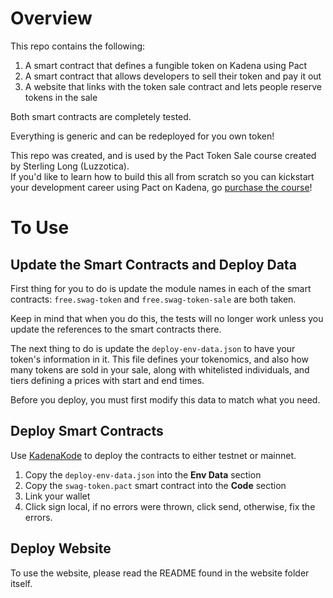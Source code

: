 # Overview

This repo contains the following:

1. A smart contract that defines a fungible token on Kadena using Pact
2. A smart contract that allows developers to sell their token and pay it out
3. A website that links with the token sale contract and lets people reserve tokens in the sale

Both smart contracts are completely tested.

Everything is generic and can be redeployed for you own token!  

This repo was created, and is used by the Pact Token Sale course created by Sterling Long (Luzzotica).  
If you'd like to learn how to build this all from scratch so you can kickstart your development career using Pact on Kadena, go [purchase the course](https://www.luzzotica.xyz/offers/ZJQYRFF6/checkout)!

# To Use

## Update the Smart Contracts and Deploy Data

First thing for you to do is update the module names in each of the smart contracts: `free.swag-token` and `free.swag-token-sale` are both taken.  

Keep in mind that when you do this, the tests will no longer work unless you update the references to the smart contracts there.

The next thing to do is update the `deploy-env-data.json` to have your token's information in it. This file defines your tokenomics, and also how many tokens are sold in your sale, along with whitelisted individuals, and tiers defining a prices with start and end times.

Before you deploy, you must first modify this data to match what you need.

## Deploy Smart Contracts

Use [KadenaKode](https://kadenakode.luzzotica.xyz/) to deploy the contracts to either testnet or mainnet.  
  1. Copy the `deploy-env-data.json` into the **Env Data** section
  2. Copy the `swag-token.pact` smart contract into the **Code** section
  3. Link your wallet
  4. Click sign local, if no errors were thrown, click send, otherwise, fix the errors.

## Deploy Website

To use the website, please read the README found in the website folder itself.